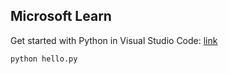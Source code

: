 ## Microsoft Learn
Get started with Python in Visual Studio Code: [link](https://learn.microsoft.com/en-us/training/modules/python-install-vscode/)

```bash
python hello.py
```